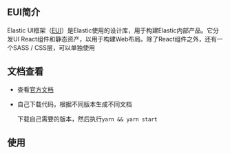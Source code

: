 ## EUI简介
Elastic UI框架（[EUI](https://github.com/elastic/eui)）是Elastic使用的设计库，用于构建Elastic内部产品。它分发UI React组件和静态资产，以用于构建Web布局。除了React组件之外，还有一个SASS / CSS层，可以单独使用


## 文档查看
- 查看[官方文档](https://elastic.github.io/eui/#/)
- 自己下载代码，根据不同版本生成不同文档
  
  下载自己需要的版本，然后执行```yarn && yarn start```

## 使用

